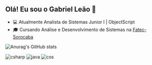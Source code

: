 ## Olá! Eu sou o Gabriel Leão 👋

- 💻 Atualmente Analista de Sistemas Junior I | ObjectScript
- 🎓 Cursando Análise e Desenvolvimento de Sistemas na <a href=http://www.fatecsorocaba.edu.br/>Fatec-Sorocaba<a/>

![Anurag's GitHub stats](https://github-readme-stats.vercel.app/api?username=gabrielclf10&show_icons=true&theme=dark)

<div style="display: inline_block">
 <!--
  <img align="center" alt="html5" src="https://img.shields.io/badge/HTML5-E34F26?style=for-the-badge&logo=html5&logoColor=white" />
  <img align="center" alt="css" src="https://img.shields.io/badge/CSS3-1572B6?style=for-the-badge&logo=css3&logoColor=white" />
  <img align="center" alt="js" src="https://img.shields.io/badge/JavaScript-F7DF1E?style=for-the-badge&logo=javascript&logoColor=black" />
 --> 
  <img align="center" alt="csharp" src="https://img.shields.io/badge/C%23-239120?style=for-the-badge&logo=c-sharp&logoColor=white" /> 
  <img align="center" alt="java" src="https://img.shields.io/badge/Java-ED8B00?style=for-the-badge&logo=java&logoColor=white" />
  <img align="center" alt="cos" src="https://img.shields.io/badge/ObjectScript-D3D3D3?style=for-the-badge&logo=java&logoColor=white" />
</div><br/>
